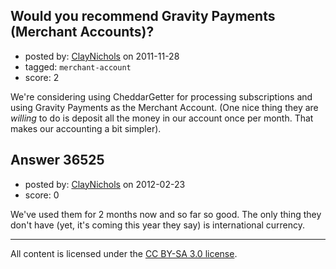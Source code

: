 ## Would you recommend Gravity Payments (Merchant Accounts)?

- posted by: [ClayNichols](https://stackexchange.com/users/-1/3534-claynichols) on 2011-11-28
- tagged: `merchant-account`
- score: 2



We're considering using CheddarGetter for processing subscriptions and using Gravity Payments as the Merchant Account. (One nice thing they are *willing* to do is deposit all the money in our account once per month. That makes our accounting a bit simpler).




## Answer 36525

- posted by: [ClayNichols](https://stackexchange.com/users/-1/3534-claynichols) on 2012-02-23
- score: 0

We've used them for 2 months now and so far so good. The only thing they don't have (yet, it's coming this year they say) is international currency.



---

All content is licensed under the [CC BY-SA 3.0 license](https://creativecommons.org/licenses/by-sa/3.0/).
